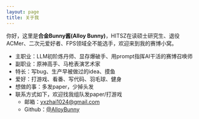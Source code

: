 ```yaml
---
layout: page
title: 关于我
---
```

你好，这里是**合金Bunny酱(Alloy Bunny)**，HITSZ在读硕士研究生、退役ACMer、二次元爱好者、FPS领域全不能选手，欢迎来到我的赛博小窝。

- 主职业：LLM初阶炼丹师、显存爆破手、用prompt指挥AI干活的赛博召唤师
- 副职业：原神高手、马枪表演艺术家
- 特长：写bug、生产早被做过的idea、摸鱼
- 爱好：打游戏、看番、写代码、羽毛球、健身
- 想做的事：多发paper，少掉头发
- 联系方式如下，欢迎找我组队发paper/打游戏
  - 邮箱：yxzhai1024@gmail.com
  - Github：[@AlloyBunny](https://github.com/AlloyBunny)

